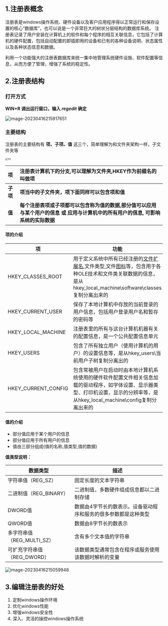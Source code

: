## 1.注册表概念

注册表是windows操作系统、硬件设备以及客户应用程序得以正常运行和保存设置的核心“数据库”，也可以说是一个非常巨大的树状分层结构的数据库系统。
注册表记录了用户安装在计算机上的软件和每个程序的相互关联信息，它包括了计算机的硬件配置，包括自动配置的即插即用的设备和已有的各种设备说明、状态属性以及各种状态信息和数据。

利用一个功能强大的注册表数据库来统一集中地管理系统硬件设施、软件配置等信息，从而方便了管理，增强了系统的稳定性。

## 2.注册表结构

### 打开方式

**WIN+R 调出运行窗口，输入  *regedit*   确定**

![image-20230416215917651](C:\Users\王凯威\AppData\Roaming\Typora\typora-user-images\image-20230416215917651.png)

### 主要结构

注册表的主要结构有 **项、子项、值** 这三个，简单理解为和文件夹架构一样，子文件夹等

<img src="C:\Users\王凯威\Desktop\112.png" alt="112" style="zoom: 50%;" />

| **项**   | 注册表计算机下的分支,可以理解为文件夹,HKEY作为前缀名的叫做项 |
| :------- | :----------------------------------------------------------- |
| **子项** | **项当中的子文件夹，项下面同样可以包含项和值**               |
| **值**   | **每个注册表项或子项都可以包含称为值的数据,部分值可以应用与某个用户的信息 或 应用与计算机中的所有用户的信息,  可影响系统的实际数据** |

#### 项的介绍

| 项                  | 功能                                                         |
| ------------------- | ------------------------------------------------------------ |
| HKEY_CLASSES_ROOT   | 用于定义系统中所有已经注册的[文件扩展名](http://www.so.com/s?q=文件扩展名&ie=utf-8&src=internal_wenda_recommend_textn),文件类型,文件[图标](http://www.so.com/s?q=图标&ie=utf-8&src=internal_wenda_recommend_textn)等，包含用于各种OLE技术和文件类关联数据的信息，是从 hkey_local_machine\software\classes复制分离出来的 |
| HKEY_CURRENT_USER   | 保存了本地计算机中存放的当前登录的用户信息，包括用户登录用户名和暂存的密码等 |
| HKEY_LOCAL_MACHINE  | 注册表里的所有与这台计算机机器有关的配置信息，是一个公共配置信息单元 |
| HKEY_USERS          | 包含了所有独立用户（使用计算机的用户）的设置信息等，是从hkey_users\当前用户子树复制分离出的 |
| HKEY_CURRENT_CONFIG | 包含常被用户在启动时由本地计算机系统使用的硬件软件配置文件相关信息加载的驱动程序，如字体设置、显示器类型、打印机设置，显示的分辨率等，是从hkey_local_machine\config复制分离出来的 |

#### 值的介绍

- 部分值应用于某个用户的信息
- 部分值应用于所有用户的信息
- 值由三部分组成(值的名称,值类型,值的数据)

**值类型说明：**

| 数据类型                    | 描述                                                         |
| --------------------------- | ------------------------------------------------------------ |
| 字符串值（REG_SZ）          | 固定长度的文本字符串                                         |
| 二进制值（REG_BINARY）      | 二进制值，多数硬件组成信息都以二进制存储                     |
| DWORD值                     | 数据由4字节长的数表示。设备驱动程序和服务的很多参数都是这种类型 |
| QWORD值                     | 数据由8字节长的数表示                                        |
| 多字符串值（REG_MULTI_SZ）  | 含有多个文本值的字符串                                       |
| 可扩充字符串值（REG_DWORD） | 该数据类型通常包含在程序或服务使用该数据时解析的变量         |

![image-20230416215059948](C:\Users\王凯威\AppData\Roaming\Typora\typora-user-images\image-20230416215059948.png)

## 3.编辑注册表的好处

1. 定制windows操作环境
2. 优化windows性能
3. 增强windows安全性
4. 深入、灵活的操控windows操作系统

